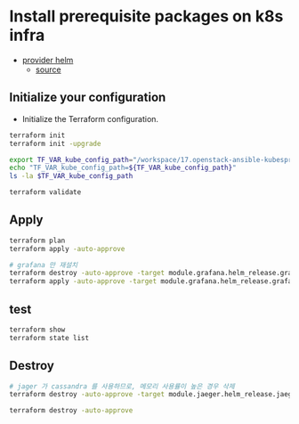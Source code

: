 # Install prerequisite packages on k8s infra

- [provider helm](https://registry.terraform.io/providers/hashicorp/helm/latest)
  - [source](https://github.com/hashicorp/terraform-provider-helm)


## Initialize your configuration

- Initialize the Terraform configuration.

```sh
terraform init
terraform init -upgrade

export TF_VAR_kube_config_path="/workspace/17.openstack-ansible-kubespray-k8s/k8s-master-01.kubeconfig"
echo "TF_VAR_kube_config_path=${TF_VAR_kube_config_path}"
ls -la $TF_VAR_kube_config_path

terraform validate
```

## Apply

```sh
terraform plan
terraform apply -auto-approve

# grafana 만 재설치
terraform destroy -auto-approve -target module.grafana.helm_release.grafana
terraform apply -auto-approve -target module.grafana.helm_release.grafana
```

## test

```sh
terraform show
terraform state list
```

## Destroy

```sh
# jager 가 cassandra 를 사용하므로, 메모리 사용률이 높은 경우 삭제
terraform destroy -auto-approve -target module.jaeger.helm_release.jaeger

terraform destroy -auto-approve
```
